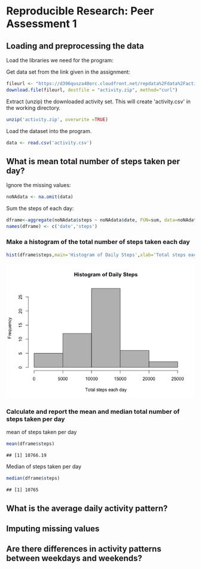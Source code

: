 # Reproducible Research: Peer Assessment 1


## Loading and preprocessing the data
Load the libraries we need for the program:


Get data set from the link given in the assignment:

```r
fileurl <- "https://d396qusza40orc.cloudfront.net/repdata%2Fdata%2Factivity.zip"
download.file(fileurl, destfile = "activity.zip", method="curl")
```

Extract (unzip) the downloaded activity set. This will create 'activity.csv' in the working directory.

```r
unzip('activity.zip', overwrite =TRUE)
```

Load the dataset into the program.

```r
data <- read.csv('activity.csv')
```


## What is mean total number of steps taken per day?
Ignore the missing values:

```r
noNAdata <- na.omit(data)
```
Sum the steps of each day:

```r
dframe<-aggregate(noNAdata$steps ~ noNAdata$date, FUN=sum, data=noNAdata)
names(dframe) <- c('date','steps')
```
### Make a histogram of the total number of steps taken each day

```r
hist(dframe$steps,main='Histogram of Daily Steps',xlab='Total steps each day',col='grey')
```

![](./PA1_template_files/figure-html/unnamed-chunk-7-1.png) 

### Calculate and report the mean and median total number of steps taken per day
mean of steps taken per day

```r
mean(dframe$steps)
```

```
## [1] 10766.19
```
Median of steps taken per day

```r
median(dframe$steps)
```

```
## [1] 10765
```

## What is the average daily activity pattern?



## Imputing missing values



## Are there differences in activity patterns between weekdays and weekends?
